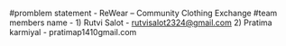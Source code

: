 #promblem statement - ReWear – Community Clothing Exchange
#team members name - 1) Rutvi Salot - rutvisalot2324@gmail.com  2) Pratima karmiyal - pratimap1410gmail.com
